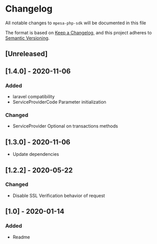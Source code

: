 # Changelog

All notable changes to `mpesa-php-sdk` will be documented in this file

The format is based on [Keep a Changelog](https://keepachangelog.com/en/1.0.0/),
and this project adheres to [Semantic Versioning](https://semver.org/spec/v2.0.0.html).

## [Unreleased]
## [1.4.0] - 2020-11-06
### Added
-  laravel compatibility
-  ServiceProviderCode Parameter initialization
### Changed
- ServiceProvider Optional on transactions methods
## [1.3.0] - 2020-11-06
- Update dependencies
## [1.2.2] - 2020-05-22
### Changed
- Disable SSL Verification behavior of request

## [1.0] - 2020-01-14
### Added
- Readme
